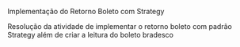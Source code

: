 Implementação do Retorno Boleto com Strategy

Resolução da atividade de implementar o retorno boleto com padrão Strategy além de criar a leitura do boleto bradesco